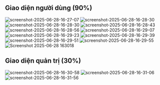<h2>Giao diện người dùng (90%)</h2>

![screenshot-2025-06-28-16-27-07](https://github.com/user-attachments/assets/be382aea-71a1-405c-a2fd-6e41829750c8)
![screenshot-2025-06-28-16-28-30](https://github.com/user-attachments/assets/9dbdd735-5252-4a8e-a9ab-ebc4f0ca4e39)
![screenshot-2025-06-28-16-28-30](https://github.com/user-attachments/assets/edd6ae47-bae3-4530-b2fa-3e05e74db475)
![screenshot-2025-06-28-16-28-43](https://github.com/user-attachments/assets/8bc1e31a-e680-4f66-8356-b09c2659950f)
![screenshot-2025-06-28-16-28-56](https://github.com/user-attachments/assets/5581fdf6-9182-47c2-802d-70d7d6f1aac2)
![screenshot-2025-06-28-16-29-07](https://github.com/user-attachments/assets/cd780369-5bfc-4d48-b0d3-907c705dd2e7)
![screenshot-2025-06-28-16-29-23](https://github.com/user-attachments/assets/cd1d1402-2bc4-43b4-ab3d-ec4be2457b67)
![screenshot-2025-06-28-16-29-39](https://github.com/user-attachments/assets/7861a909-4900-4642-a8bd-e3cbd77ab2f5)
![screenshot-2025-06-28-16-29-51](https://github.com/user-attachments/assets/42baa469-79fc-41b9-9946-6d6e5171c4c5)
![screenshot-2025-06-28-16-29-55](https://github.com/user-attachments/assets/4add8561-11ef-4bf0-9951-2fe0662af9d9)
![Screenshot 2025-06-28 163018](https://github.com/user-attachments/assets/51fc65f0-a3c2-47ec-99b7-488f490de7c5)


<h2>Giao diện quản trị (30%)</h2>

![screenshot-2025-06-28-16-30-58](https://github.com/user-attachments/assets/ef9e0150-00da-4e3b-8935-6ec56eaa8ea3)
![screenshot-2025-06-28-16-31-06](https://github.com/user-attachments/assets/b71657b1-0604-442a-96f4-d261e1bd4ad3)
![screenshot-2025-06-28-16-31-56](https://github.com/user-attachments/assets/f12a2171-b2d6-4ca2-85de-c1c8f7ec6709)

